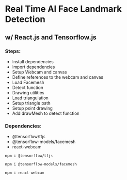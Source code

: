 # Real Time AI Face Landmark Detection

## w/ React.js and Tensorflow.js

### Steps:

- Install dependencies
- Import dependencies
- Setup Webcam and canvas
- Define references to the webcam and canvas
- Load Facemesh
- Detect function
- Drawing utilities
- Load triangulation
- Setup triangle path
- Setup point drawing
- Add drawMesh to detect function

### Dependencies:

- @tensorflow/tfjs
- @tensorflow-models/facemesh
- react-webcam

```
npm i @tensorflow/tfjs
```

```
npm i @tensorflow-models/facemesh
```

```
npm i react-webcam
```
